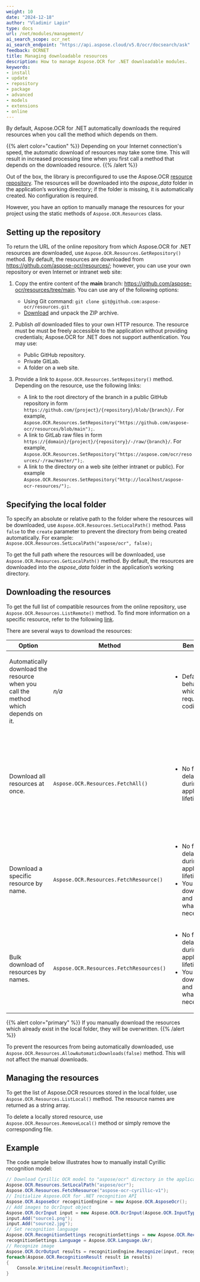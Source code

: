 ```yaml
---
weight: 10
date: "2024-12-18"
author: "Vladimir Lapin"
type: docs
url: /net/modules/management/
ai_search_scope: ocr_net
ai_search_endpoint: "https://api.aspose.cloud/v5.0/ocr/docsearch/ask"
feedback: OCRNET
title: Managing downloadable resources
description: How to manage Aspose.OCR for .NET downloadable modules.
keywords:
- install
- update
- repository
- package
- advanced
- models
- extensions
- online
---
```


By default, Aspose.OCR for .NET automatically downloads the required resources when you call the method which depends on them.

{{% alert color="caution" %}} 
Depending on your Internet connection's speed, the automatic download of resources may take some time. This will result in increased processing time when you first call a method that depends on the downloaded resource.
{{% /alert %}}

Out of the box, the library is preconfigured to use the Aspose.OCR [resource repository](https://github.com/aspose-ocr/resources). The resources will be downloaded into the _aspose_data_ folder in the application’s working directory; if the folder is missing, it is automatically created. No configuration is required.

However, you have an option to manually manage the resources for your project using the static methods of `Aspose.OCR.Resources` class.

## Setting up the repository

To return the URL of the online repository from which Aspose.OCR for .NET resources are downloaded, use `Aspose.OCR.Resources.GetRepository()` method. By default, the resources are downloaded from https://github.com/aspose-ocr/resources/; however, you can use your own repository or even Internet or intranet web site:

1. Copy the entire content of the **main** branch: https://github.com/aspose-ocr/resources/tree/main. You can use any of the following options:

    - Using Git command: `git clone git@github.com:aspose-ocr/resources.git`
    - [Download](https://github.com/aspose-ocr/resources/archive/refs/heads/main.zip) and unpack the ZIP archive.

2. Publish _all_ downloaded files to your own HTTP resource. The resource must be must be freely accessible to the application without providing credentials; Aspose.OCR for .NET does not support authentication. You may use:

    - Public GitHub repository.
    - Private GitLab.
    - A folder on a web site.

3. Provide a link to `Aspose.OCR.Resources.SetRepository()` method. Depending on the resource, use the following links:

    - A link to the root directory of the branch in a public GitHub repository in form `https://github.com/{project}/{repository}/blob/{branch}/`. For example, `Aspose.OCR.Resources.SetRepository("https://github.com/aspose-ocr/resources/blob/main");`.
    - A link to GitLab raw files in form `https://{domain}/{project}/{repository}/-/raw/{branch}/`. For example, `Aspose.OCR.Resources.SetRepository("https://aspose.com/ocr/resources/-/raw/master/");`.
    - A link to the directory on a web site (either intranet or public). For example `Aspose.OCR.Resources.SetRepository("http://localhost/aspose-ocr-resources/");`.

## Specifying the local folder

To specify an absolute or relative path to the folder where the resources will be downloaded, use `Aspose.OCR.Resources.SetLocalPath()` method. Pass `false` to the `create` parameter to prevent the directory from being created automatically. For example: `Aspose.OCR.Resources.SetLocalPath("aspose/ocr", false);`

To get the full path where the resources will be downloaded, use `Aspose.OCR.Resources.GetLocalPath()` method. By default, the resources are downloaded into the _aspose_data_ folder in the application’s working directory.

## Downloading the resources

To get the full list of compatible resources from the online repository, use `Aspose.OCR.Resources.ListRemote()` method. To find more information on a specific resource, refer to the following [link](https://github.com/aspose-ocr/resources/blob/main/README.md#resources).

There are several ways to download the resources:

Option | Method | Benefits | Drawbacks
------ | ------ | -------- | ---------
Automatically download the resource when you call the method which depends on it. | _n/a_ | <ul><li>Default behavior which requires no coding.</li></ul> | <ul><li>Increased processing time when you first call a method that depends on the downloaded resource.</li></ul>
Download all resources at once. | `Aspose.OCR.Resources.FetchAll()` | <ul><li>No further delays during the application's lifetime.</li></ul> | <ul><li>Downloading all resource files may take a long time.</li><li>Unnecessary (unused) resources will consume network traffic and disk space.</li></ul>
Download a specific resource by name. | `Aspose.OCR.Resources.FetchResource()` | <ul><li>No further delays during the application's lifetime.</li><li>You only download and store what is necessary.</li></ul> | <ul><li>You have to manually maintain the required resources.</li></ul>
Bulk download of resources by names. | `Aspose.OCR.Resources.FetchResources()` | <ul><li>No further delays during the application's lifetime.</li><li>You only download and store what is necessary.</li></ul> | <ul><li>You have to manually maintain the required resources.</li></ul>

{{% alert color="primary" %}} 
If you manually download the resources which already exist in the local folder, they will be overwritten.
{{% /alert %}}

To prevent the resources from being automatically downloaded, use `Aspose.OCR.Resources.AllowAutomaticDownloads(false)` method. This will not affect the manual downloads.

## Managing the resources

To get the list of Aspose.OCR resources stored in the local folder, use `Aspose.OCR.Resources.ListLocal()` method. The resource names are returned as a string array.

To delete a locally stored resource, use `Aspose.OCR.Resources.RemoveLocal()` method or simply remove the corresponding file.

## Example

The code sample below illustrates how to manually install Cyrillic recognition model:

```csharp
// Download Cyrillic OCR model to "aspose/ocr" directory in the application working directory
Aspose.OCR.Resources.SetLocalPath("aspose/ocr");
Aspose.OCR.Resources.FetchResource("aspose-ocr-cyrillic-v1");
// Initialize Aspose.OCR for .NET recognition API
Aspose.OCR.AsposeOcr recognitionEngine = new Aspose.OCR.AsposeOcr();
// Add images to OcrInput object
Aspose.OCR.OcrInput input = new Aspose.OCR.OcrInput(Aspose.OCR.InputType.SingleImage);
input.Add("source1.png");
input.Add("source2.jpg");
// Set recognition language
Aspose.OCR.RecognitionSettings recognitionSettings = new Aspose.OCR.RecognitionSettings();
recognitionSettings.Language = Aspose.OCR.Language.Ukr;
// Recognize image
Aspose.OCR.OcrOutput results = recognitionEngine.Recognize(input, recognitionSettings);
foreach(Aspose.OCR.RecognitionResult result in results)
{
    Console.WriteLine(result.RecognitionText);
}
```
